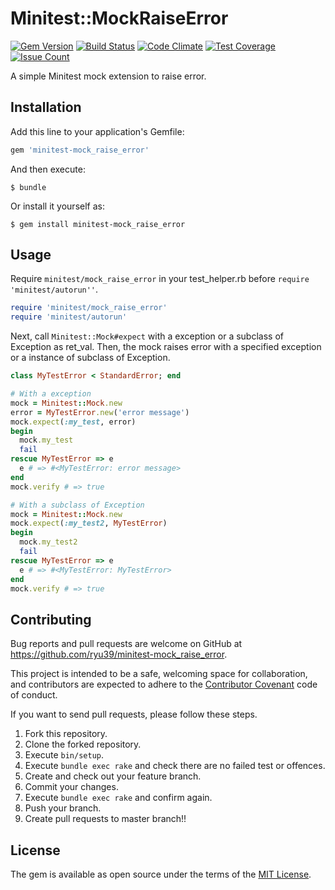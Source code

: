 # Minitest::MockRaiseError

[![Gem Version](https://badge.fury.io/rb/minitest-mock_raise_error.svg)](https://badge.fury.io/rb/minitest-mock_raise_error)
[![Build Status](https://travis-ci.org/ryu39/minitest-mock_raise_error.svg?branch=master)](https://travis-ci.org/ryu39/minitest-mock_raise_error)
[![Code Climate](https://codeclimate.com/github/ryu39/minitest-mock_raise_error/badges/gpa.svg)](https://codeclimate.com/github/ryu39/minitest-mock_raise_error)
[![Test Coverage](https://codeclimate.com/github/ryu39/minitest-mock_raise_error/badges/coverage.svg)](https://codeclimate.com/github/ryu39/minitest-mock_raise_error/coverage)
[![Issue Count](https://codeclimate.com/github/ryu39/minitest-mock_raise_error/badges/issue_count.svg)](https://codeclimate.com/github/ryu39/minitest-mock_raise_error)

A simple Minitest mock extension to raise error.

## Installation

Add this line to your application's Gemfile:

```ruby
gem 'minitest-mock_raise_error'
```

And then execute:

    $ bundle

Or install it yourself as:

    $ gem install minitest-mock_raise_error

## Usage

Require `minitest/mock_raise_error` in your test_helper.rb before `require 'minitest/autorun''`.

```ruby
require 'minitest/mock_raise_error'
require 'minitest/autorun'
```

Next, call `Minitest::Mock#expect` with a exception or a subclass of Exception as ret_val.
Then, the mock raises error with a specified exception or a instance of subclass of Exception. 

```ruby
class MyTestError < StandardError; end

# With a exception
mock = Minitest::Mock.new
error = MyTestError.new('error message')
mock.expect(:my_test, error)
begin
  mock.my_test
  fail
rescue MyTestError => e
  e # => #<MyTestError: error message>
end
mock.verify # => true

# With a subclass of Exception
mock = Minitest::Mock.new
mock.expect(:my_test2, MyTestError)
begin
  mock.my_test2
  fail
rescue MyTestError => e
  e # => #<MyTestError: MyTestError>
end
mock.verify # => true
```

## Contributing

Bug reports and pull requests are welcome on GitHub at https://github.com/ryu39/minitest-mock_raise_error. 

This project is intended to be a safe, welcoming space for collaboration, 
and contributors are expected to adhere to the [Contributor Covenant](http://contributor-covenant.org) code of conduct.

If you want to send pull requests, please follow these steps.

1. Fork this repository.
2. Clone the forked repository.
3. Execute `bin/setup`.
4. Execute `bundle exec rake` and check there are no failed test or offences.
5. Create and check out your feature branch.
6. Commit your changes.
7. Execute `bundle exec rake` and confirm again.
8. Push your branch.
9. Create pull requests to master branch!!

## License

The gem is available as open source under the terms of the [MIT License](http://opensource.org/licenses/MIT).


